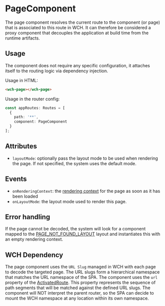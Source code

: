 # PageComponent

The page component resolves the current route to the component (or page) that is associated to this route in WCH. It can therefore be considered a proxy component that decouples the application at build time from the runtime artifacts.

## Usage

The component does not require any specific configuration, it attaches itself to the routing logic via dependency injection.

Usage in HTML:

```html
<wch-page></wch-page>
```

Usage in the router config:

```typescript
const appRoutes: Routes = [
  {
    path: '**',
    component: PageComponent
  }
];
```

## Attributes

* `layoutMode`: optionally pass the layout mode to be used when rendering the page. If not specified, the system uses the default mode.

## Events

* `onRenderingContext`: the [rendering context](../../interfaces) for the page as soon as it has been loaded
* `onLayoutMode`: the layout mode used to render this page.

## Error handling

If the page cannot be decoded, the system will look for a component mapped to the [PAGE_NOT_FOUND_LAYOUT](../../services/components) layout and instantiates this with an empty rendering context.

## WCH Dependency

The page component uses the `URL Slug` managed in WCH with each page to decode the targeted page. The URL slugs form a hierarchical namespace that matches the URL namespace of the SPA. The component uses the `url` property of the [ActivatedRoute](https://angular.io/api/router/ActivatedRoute). This property represents the sequence of path segments that will be matched against the defined URL slugs. The component will NOT interpret the parent router, so the SPA can decide to mount the WCH namespace at any location within its own namespace.